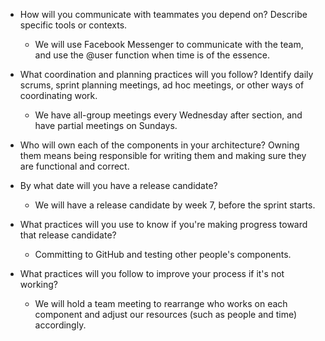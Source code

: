 - How will you communicate with teammates you depend on? Describe specific tools or contexts.
  - We will use Facebook Messenger to communicate with the team, and use the @user function when time is of the essence. 

- What coordination and planning practices will you follow? Identify daily scrums, sprint planning meetings, ad hoc meetings, or other ways of coordinating work.
  - We have all-group meetings every Wednesday after section, and have partial meetings on Sundays.

- Who will own each of the components in your architecture? Owning them means being responsible for writing them and making sure they are functional and correct.


- By what date will you have a release candidate?
  - We will have a release candidate by week 7, before the sprint starts.

- What practices will you use to know if you're making progress toward that release candidate?
  - Committing to GitHub and testing other people's components.

- What practices will you follow to improve your process if it's not working?
  - We will hold a team meeting to rearrange who works on each component and adjust our resources (such as people and time) accordingly.
